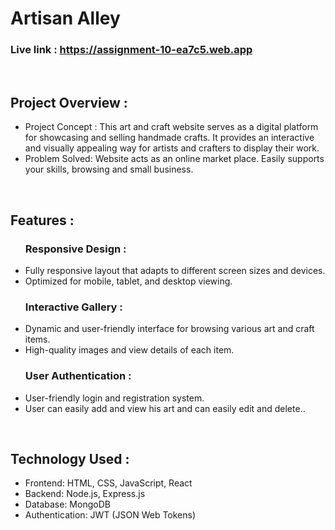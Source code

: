# Artisan Alley
### Live link : https://assignment-10-ea7c5.web.app

<br/>
<h2>Project Overview : </h2>
<ul>
  <li>
    Project Concept : This art and craft website serves as a digital platform for showcasing and selling handmade crafts. It 
    provides an interactive and visually appealing way for artists and crafters to display their work.
  </li>
  <li>
    Problem Solved: Website acts as an online market place.  Easily supports your skills, browsing and small business.
  </li>
</ul>
<br/>

<h2> Features : </h2>
<ul>
  <h3>Responsive Design : </h3>
  <li>Fully responsive layout that adapts to different screen sizes and devices.</li>
  <li>Optimized for mobile, tablet, and desktop viewing.</li>
 
  
  <h3>Interactive Gallery :</h3>
  <li>Dynamic and user-friendly interface for browsing various art and craft items.</li>
  <li>High-quality images and view details of each item.</li>

  <h3>User Authentication :</h3>
  <li>User-friendly login and registration system.</li>
  <li>User can easily add and view his art and can easily edit and delete..</li>
</ul>
<br/>
<h2> Technology Used : </h2>
<ul>
  <li>Frontend: HTML, CSS, JavaScript, React</li>
  <li>Backend: Node.js, Express.js</li>
  <li>Database: MongoDB</li>
  <li>Authentication: JWT (JSON Web Tokens)</li>
</ul>
